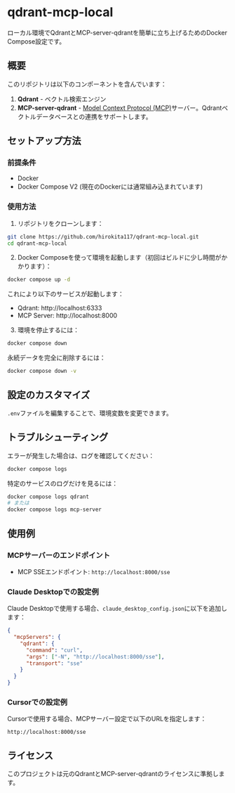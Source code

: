 # qdrant-mcp-local

ローカル環境でQdrantとMCP-server-qdrantを簡単に立ち上げるためのDocker Compose設定です。

## 概要

このリポジトリは以下のコンポーネントを含んでいます：

1. **Qdrant** - ベクトル検索エンジン
2. **MCP-server-qdrant** - [Model Context Protocol (MCP)](https://modelcontextprotocol.io/introduction)サーバー。Qdrantベクトルデータベースとの連携をサポートします。

## セットアップ方法

### 前提条件

- Docker
- Docker Compose V2 (現在のDockerには通常組み込まれています)

### 使用方法

1. リポジトリをクローンします：

```bash
git clone https://github.com/hirokita117/qdrant-mcp-local.git
cd qdrant-mcp-local
```

2. Docker Composeを使って環境を起動します（初回はビルドに少し時間がかかります）：

```bash
docker compose up -d
```

これにより以下のサービスが起動します：
- Qdrant: http://localhost:6333
- MCP Server: http://localhost:8000

3. 環境を停止するには：

```bash
docker compose down
```

永続データを完全に削除するには：

```bash
docker compose down -v
```

## 設定のカスタマイズ

`.env`ファイルを編集することで、環境変数を変更できます。

## トラブルシューティング

エラーが発生した場合は、ログを確認してください：

```bash
docker compose logs
```

特定のサービスのログだけを見るには：

```bash
docker compose logs qdrant
# または
docker compose logs mcp-server
```

## 使用例

### MCPサーバーのエンドポイント

- MCP SSEエンドポイント: `http://localhost:8000/sse`

### Claude Desktopでの設定例

Claude Desktopで使用する場合、`claude_desktop_config.json`に以下を追加します：

```json
{
  "mcpServers": {
    "qdrant": {
      "command": "curl",
      "args": ["-N", "http://localhost:8000/sse"],
      "transport": "sse"
    }
  }
}
```

### Cursorでの設定例

Cursorで使用する場合、MCPサーバー設定で以下のURLを指定します：

```
http://localhost:8000/sse
```

## ライセンス

このプロジェクトは元のQdrantとMCP-server-qdrantのライセンスに準拠します。
